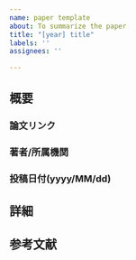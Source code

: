 ```yaml
---
name: paper template
about: To summarize the paper
title: "[year] title"
labels: ''
assignees: ''

---
```


## 概要

### 論文リンク

### 著者/所属機関

### 投稿日付(yyyy/MM/dd)

## 詳細

## 参考文献
